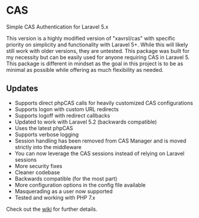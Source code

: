# CAS
Simple CAS Authentication for Laravel 5.x

This version is a highly modified version of "xavrsl/cas" with specific priority on simplicity and functionality with 
Laravel 5+.  While this will likely still work with older versions, they are untested. This package was built for my 
necessity but can be easily used for anyone requiring CAS in Laravel 5.  This package is different in mindset as the 
goal in this project is to be as minimal as possible while offering as much flexibility as needed.

## Updates
* Supports direct phpCAS calls for heavily customized CAS configurations
* Supports logon with custom URL redirects
* Supports logoff with redirect callbacks
* Updated to work with Laravel 5.2 (backwards compatible)
* Uses the latest phpCAS
* Supports verbose logging
* Session handling has been removed from CAS Manager and is moved strictly into the middleware
* You can now leverage the CAS sessions instead of relying on Laravel sessions
* More security fixes
* Cleaner codebase
* Backwards compatible (for the most part)
* More configuration options in the config file available
* Masquerading as a user now supported
* Tested and working with PHP 7.x


Check out the [wiki](https://github.com/subfission/cas/wiki) for further details.
